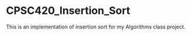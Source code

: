 # CPSC420_Insertion_Sort
This is an implementation of insertion sort for my Algorithms class project.
